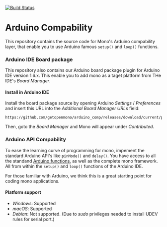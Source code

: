 [![Build Status](https://travis-ci.org/getopenmono/arduino_comp.svg?branch=master)](https://travis-ci.org/getopenmono/arduino_comp)

# Arduino Compability
This repository contains the source code for Mono's Arduino compability layer, 
that enable you to use Arduino famous `setup()` and `loop()` functions.

### Arduino IDE Board package
This repository also contains our Arduino board package plugin for Arduino IDE version 1.6.x. 
This enable you to add mono as a taget platform from THe IDE's *Board Manager*.

#### Install in Arduino IDE

Install the board package source by opening Arduino *Settings* / *Preferences* and insert this URL into the *Additional Board Manager URLs* field:

```
https://github.com/getopenmono/arduino_comp/releases/download/current/package_openmono_index.json
```

Then, goto the *Board Manager* and Mono will appear under *Contributed*.

### Arduino API Compability

To ease the learning curve of programming for mono, impement the standard Arduino API's like `pinMode()` and `delay()`.
You have access to all the standand [Arduino functions](https://www.arduino.cc/en/Reference/HomePage), as well as the complete mono framework.
All from within the `setup()` and `loop()` functions of the Arduino IDE.

For those familiar with Arduino, we think this is a great starting point for coding mono applications.

#### Platform support

* *Windows*: Supported
* *macOS*: Supported
* *Debian*: Not supported. (Due to *sudo* privileges needed to install UDEV rules for serial port.)